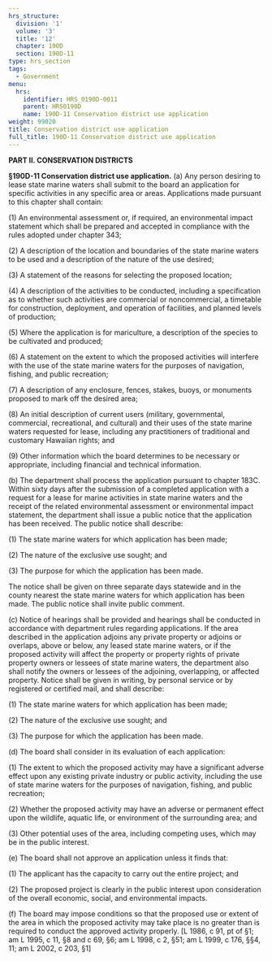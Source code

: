 ```yaml
---
hrs_structure:
  division: '1'
  volume: '3'
  title: '12'
  chapter: 190D
  section: 190D-11
type: hrs_section
tags:
  - Government
menu:
  hrs:
    identifier: HRS_0190D-0011
    parent: HRS0190D
    name: 190D-11 Conservation district use application
weight: 99020
title: Conservation district use application
full_title: 190D-11 Conservation district use application
---
```

**PART II. CONSERVATION DISTRICTS**

**§190D-11 Conservation district use application.** (a) Any person desiring to lease state marine waters shall submit to the board an application for specific activities in any specific area or areas. Applications made pursuant to this chapter shall contain:

(1) An environmental assessment or, if required, an environmental impact statement which shall be prepared and accepted in compliance with the rules adopted under chapter 343;

(2) A description of the location and boundaries of the state marine waters to be used and a description of the nature of the use desired;

(3) A statement of the reasons for selecting the proposed location;

(4) A description of the activities to be conducted, including a specification as to whether such activities are commercial or noncommercial, a timetable for construction, deployment, and operation of facilities, and planned levels of production;

(5) Where the application is for mariculture, a description of the species to be cultivated and produced;

(6) A statement on the extent to which the proposed activities will interfere with the use of the state marine waters for the purposes of navigation, fishing, and public recreation;

(7) A description of any enclosure, fences, stakes, buoys, or monuments proposed to mark off the desired area;

(8) An initial description of current users (military, governmental, commercial, recreational, and cultural) and their uses of the state marine waters requested for lease, including any practitioners of traditional and customary Hawaiian rights; and

(9) Other information which the board determines to be necessary or appropriate, including financial and technical information.

(b) The department shall process the application pursuant to chapter 183C. Within sixty days after the submission of a completed application with a request for a lease for marine activities in state marine waters and the receipt of the related environmental assessment or environmental impact statement, the department shall issue a public notice that the application has been received. The public notice shall describe:

(1) The state marine waters for which application has been made;

(2) The nature of the exclusive use sought; and

(3) The purpose for which the application has been made.

The notice shall be given on three separate days statewide and in the county nearest the state marine waters for which application has been made. The public notice shall invite public comment.

(c) Notice of hearings shall be provided and hearings shall be conducted in accordance with department rules regarding applications. If the area described in the application adjoins any private property or adjoins or overlaps, above or below, any leased state marine waters, or if the proposed activity will affect the property or property rights of private property owners or lessees of state marine waters, the department also shall notify the owners or lessees of the adjoining, overlapping, or affected property. Notice shall be given in writing, by personal service or by registered or certified mail, and shall describe:

(1) The state marine waters for which application has been made;

(2) The nature of the exclusive use sought; and

(3) The purpose for which the application has been made.

(d) The board shall consider in its evaluation of each application:

(1) The extent to which the proposed activity may have a significant adverse effect upon any existing private industry or public activity, including the use of state marine waters for the purposes of navigation, fishing, and public recreation;

(2) Whether the proposed activity may have an adverse or permanent effect upon the wildlife, aquatic life, or environment of the surrounding area; and

(3) Other potential uses of the area, including competing uses, which may be in the public interest.

(e) The board shall not approve an application unless it finds that:

(1) The applicant has the capacity to carry out the entire project; and

(2) The proposed project is clearly in the public interest upon consideration of the overall economic, social, and environmental impacts.

(f) The board may impose conditions so that the proposed use or extent of the area in which the proposed activity may take place is no greater than is required to conduct the approved activity properly. [L 1986, c 91, pt of §1; am L 1995, c 11, §8 and c 69, §6; am L 1998, c 2, §51; am L 1999, c 176, §§4, 11; am L 2002, c 203, §1]